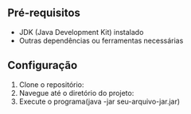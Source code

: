 ## Pré-requisitos

- JDK (Java Development Kit) instalado
- Outras dependências ou ferramentas necessárias

## Configuração

1. Clone o repositório:
2. Navegue até o diretório do projeto:
3. Execute o programa(java -jar seu-arquivo-jar.jar)
